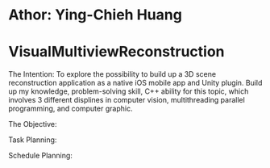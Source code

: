 # Athor: Ying-Chieh Huang
# VisualMultiviewReconstruction

The Intention: 
	To explore the possibility to build up a 3D scene reconstruction application as a native iOS mobile app and Unity plugin. Build up my knowledge, problem-solving skill, C++ ability for this topic, which involves 3 different displines in computer vision, multithreading parallel programming, and computer graphic. 

The Objective:

Task Planning:

Schedule Planning:


